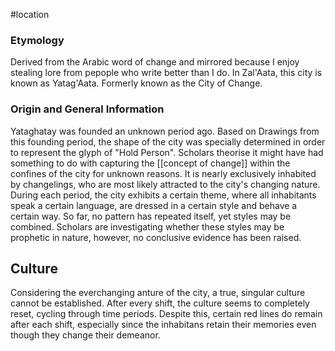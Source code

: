 #location 
### Etymology
Derived from the Arabic word of change and mirrored because I enjoy stealing lore from pepople who write better than I do.
In Zal'Aata, this city is known as Yatag'Aata.
Formerly known as the City of Change.

### Origin and General Information
Yataghatay was founded an unknown period ago. Based on Drawings from this founding period, the shape of the city was specially determined in order to represent the glyph of "Hold Person". Scholars theorise it might have had something to do with capturing the [[concept of change]] within the confines of the city for unknown reasons.
It is nearly exclusively inhabited by changelings, who are most likely attracted to the city's changing nature. 
During each period, the city exhibits a certain theme, where all inhabitants speak a certain language, are dressed in a certain style and behave a certain way. So far, no pattern has repeated itself, yet styles may be combined.
Scholars are investigating whether these styles may be prophetic in nature, however, no conclusive evidence has been raised.

## Culture
Considering the everchanging anture of the city, a true, singular culture cannot be established. After every shift, the culture seems to completely reset, cycling through time periods. Despite this, certain red lines do remain after each shift, especially since the inhabitans retain their memories even though they change their demeanor.